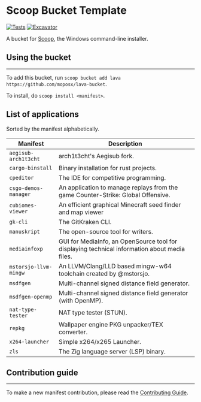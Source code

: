 # Scoop Bucket Template

<!-- Uncomment the following line after replacing placeholders -->
[![Tests](https://github.com/moposx/lava-bucket/actions/workflows/ci.yml/badge.svg)](https://github.com/moposx/lava-bucket/actions/workflows/ci.yml) [![Excavator](https://github.com/moposx/lava-bucket/actions/workflows/excavator.yml/badge.svg)](https://github.com/moposx/lava-bucket/actions/workflows/excavator.yml)

A bucket for [Scoop](https://scoop.sh), the Windows command-line installer.

## Using the bucket

---------------------------------

To add this bucket, run `scoop bucket add lava https://github.com/moposx/lava-bucket`.

To install, do `scoop install <manifest>`.

## List of applications

Sorted by the manifest alphabetically.

| Manifest | Description |
| -------- | ----------- |
| `aegisub-arch1t3cht` | arch1t3cht's Aegisub fork. |
| `cargo-binstall` | Binary installation for rust projects. |
| `cpeditor` | The IDE for competitive programming. |
| `csgo-demos-manager` | An application to manage replays from the game Counter-Strike: Global Offensive. |
| `cubiomes-viewer` | An efficient graphical Minecraft seed finder and map viewer |
| `gk-cli` | The GitKraken CLI. |
| `manuskript` | The open-source tool for writers. |
| `mediainfoxp` | GUI for MediaInfo, an OpenSource tool for displaying technical information about media files. |
| `mstorsjo-llvm-mingw` | An LLVM/Clang/LLD based mingw-w64 toolchain created by @mstorsjo. |
| `msdfgen` | Multi-channel signed distance field generator. |
| `msdfgen-openmp` | Multi-channel signed distance field generator (with OpenMP). |
| `nat-type-tester` | NAT type tester (STUN). |
| `repkg` | Wallpaper engine PKG unpacker/TEX converter. |
| `x264-launcher` | Simple x264/x265 Launcher. |
| `zls` | The Zig language server (LSP) binary. |

## Contribution guide

---------------------------------

To make a new manifest contribution, please read the [Contributing Guide](https://github.com/ScoopInstaller/.github/blob/main/.github/CONTRIBUTING.md).
